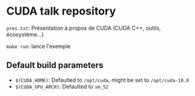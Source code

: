 # CUDA talk repository

`pres.txt`: Présentation à propos de CUDA (CUDA C++, outils, écosystème...)

`make run`: lance l'exemple

## Default build parameters

- `$(CUDA_HOME)`: Defaulted to `/opt/cuda`, might be set to `/opt/cuda-10.0`
- `$(CUDA_GPU_ARCH)`: Defaulted to `sm_52`
